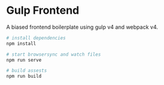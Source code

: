 # Gulp Frontend
A biased frontend boilerplate using gulp v4 and webpack v4.

```bash
# install dependencies
npm install

# start browsersync and watch files
npm run serve

# build assests
npm run build
```
